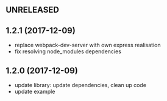 ## UNRELEASED

## 1.2.1 (2017-12-09)

  * replace webpack-dev-server with own express realisation
  * fix resolving node_modules dependencies

## 1.2.0 (2017-12-09)

  * update library: update dependencies, clean up code
  * update example
